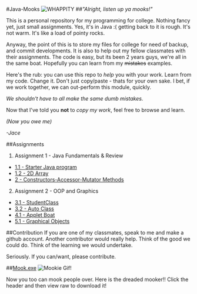 #Java-Mooks
![WHAPPITY](http://i.imgur.com/P03bQN4.gif "BE LOYAL, KEEP JAVA-MOOKS ON THE DL :)")
##*"Alright, listen up ya mooks!"*

This is a personal repository for my programming for college. Nothing fancy yet, just small assignments.
Yes, it's in Java :( getting back to it is rough. It's not warm. It's like a load of pointy rocks.


Anyway, the point of this is to store my files for college for need of backup, and commit developments.
It is also to help out my fellow classmates with their assignments. The code is easy, but its been 2 years guys,
we're all in the same boat. Hopefully you can learn from my ~~mistakes~~ examples.


Here's the rub: you can use this repo to *help* you with your work. Learn from my code. Change it. Don't just copy/paste - thats for
your own sake. I bet, if we work together, we can out-perform this module, quickly.


*We shouldn't have to all make the same dumb mistakes.*


Now that I've told you **not** to *copy my work*, feel free to browse and learn.

*(Now you owe me)*

*-Jace*


##Assignments
1. Assignment 1 - Java Fundamentals & Review
  * [1.1 - Starter Java program](../master/tempConverter/src)
  * [1.2 - 2D Array](../master/2Darray/src)
  * [2 - Constructors-Accessor-Mutator Methods](../master/Assign2/src)
2. Assignment 2 - OOP and Graphics
  * [3.1 - StudentClass](../master/StudentClass/src)
  * [3.2 - Auto Class](../master/AutoClass/src/)
  * [4.1 - Applet Boat](../master/AppletBoat/src/)
  * [5.1 - Graphical Objects](../master/MyPolygon/src/)



##Contribution
If you are one of my classmates, speak to me and make a github account. Another contributor would really help. Think of the good
we could do. Think of the learning we would undertake.

Seriously. If you can/want, please contribute.

##[Mook.exe](../master/mook.exe)
![Mookie Gif!](http://i.imgur.com/Rl5LRMn.gif)

Now you too can mook people over. Here is the dreaded mooker!!
Click the header and then view raw to download it!
